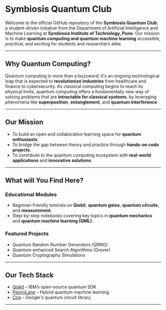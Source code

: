 # Symbiosis Quantum Club 

Welcome to the official GitHub repository of the **Symbiosis Quantum Club**; a student-driven initiative from the Department of Artificial Intelligence and Machine Learning at **Symbiosis Institute of Technology, Pune**. Our mission is to make **quantum computing and quantum machine learning** accessible, practical, and exciting for students and researchers alike.

---

##  Why Quantum Computing?

Quantum computing is more than a buzzword; it's an ongoing technological leap that is expected to **revolutionize industries** from healthcare and finance to cybersecurity. As classical computing begins to reach its physical limits, quantum computing offers a fundamentally new way of solving problems that are **intractable for classical systems**, by leveraging phenomena like **superposition**, **entanglement**, and **quantum interference**.

---

##  Our Mission

* To build an open and collaborative learning space for **quantum enthusiasts**.
* To bridge the gap between theory and practice through **hands-on code projects**.
* To contribute to the quantum computing ecosystem with **real-world applications** and **innovative solutions**.

---

## What will You Find Here?

###  Educational Modules

* Beginner-friendly tutorials on **Qiskit**, **quantum gates**, **quantum circuits**, and **measurement**.
* Step-by-step notebooks covering key topics in **quantum mechanics** and **quantum machine learning (QML)**.

### Featured Projects

* Quantum Random Number Generators (QRNG)
* Quantum-enhanced Search Algorithms (Grover)
* Quantum Cryptography Simulations


---

## Our Tech Stack

* [Qiskit](https://qiskit.org/) – IBM’s open-source quantum SDK
* [PennyLane](https://pennylane.ai/) – Hybrid quantum machine learning
* [Cirq](https://quantumai.google/cirq) – Google's quantum circuit library

---
